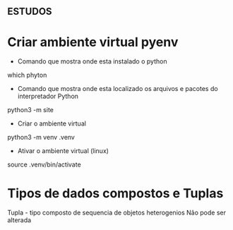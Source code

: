 ## ESTUDOS

# Criar ambiente virtual pyenv 

- Comando que mostra onde esta instalado o python

which phyton

- Comando que mostra onde esta localizado os arquivos e pacotes do interpretador Python

python3 -m site
 
- Criar o ambiente virtual 

python3 -m venv .venv

- Ativar o ambiente virtual (linux)

source .venv/bin/activate

# Tipos de dados compostos e Tuplas

Tupla - tipo composto de sequencia de objetos heterogenios
Não pode ser alterada


